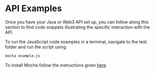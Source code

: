 # API Examples

Once you have your Java or Web3 API set up, you can follow along this section to find code snippets illustrating the specific interaction with the API.

To run the JavaScript code examples in a terminal, navigate to the test folder and run the script using:

```bash
mocha example.js
```

To install Mocha follow the instructions given [here](https://mochajs.org/#installation).